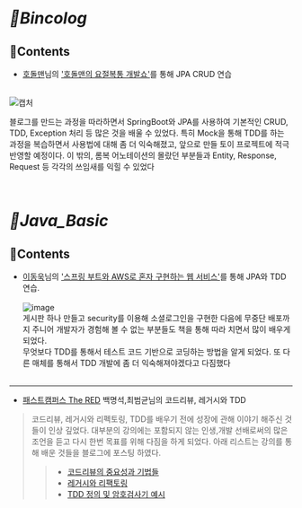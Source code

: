 # _📙Bincolog_
## 📝Contents
* [호돌맨](https://hodolman.com/)님의 ['호돌맨의 요절복통 개발쇼'](https://www.inflearn.com/course/%ED%98%B8%EB%8F%8C%EB%A7%A8-%EC%9A%94%EC%A0%88%EB%B3%B5%ED%86%B5-%EA%B0%9C%EB%B0%9C%EC%87%BC/dashboard)를 통해 JPA CRUD 연습 <br><br>

![캡처](https://user-images.githubusercontent.com/77534863/179460311-22a67731-2601-4bab-a898-e282a9dc98e0.PNG)

블로그를 만드는 과정을 따라하면서 SpringBoot와 JPA를 사용하여 기본적인 CRUD, TDD, Exception 처리 등 많은 것을 배울 수 있었다.
특히 Mock을 통해 TDD를 하는 과정을 복습하면서 사용법에 대해 좀 더 익숙해졌고, 앞으로 만들 토이 프로젝트에 적극 반영할 예정이다.
이 밖의, 롬복 어노테이션의 몰랐던 부분들과 Entity, Response, Request 등 각각의 쓰임새를 익힐 수 있었다


<br/>

# _💪Java_Basic_

## 📝Contents
* [이동욱](https://jojoldu.tistory.com/)님의 ['스프링 부트와 AWS로 혼자 구현하는 웹 서비스'](http://www.yes24.com/Product/Goods/83849117)를 통해 JPA와 TDD 연습.<br><br>
![image](https://user-images.githubusercontent.com/77534863/169013792-2c20dbf6-20d6-4788-b3fa-2bdaa38154f0.png)<br>
게시판 하나 만들고 security를 이용해 소셜로그인을 구현한 다음에 무중단 배포까지 주니어 개발자가 경험해 볼 수 없는 부분들도 책을 통해 따라 치면서 많이 배우게 되었다.<br>
무엇보다 TDD를 통해서 테스트 코드 기반으로 코딩하는 방법을 알게 되었다. 또 다른 매체를 통해서 TDD 개발에 좀 더 익숙해져야겠다고 다짐했다<br><br>

***

* [패스트캠퍼스 The RED](https://fastcampus.app/course-detail/204897) 백명석,최범균님의 코드리뷰, 레거시와 TDD <br>
> 코드리뷰, 레거시와 리펙토링, TDD를 배우기 전에 성장에 관해 이야기 해주신 것들이 인상 깊었다. 대부분의 강의에는 포함되지 않는 인생,개발 선배로써의 많은 조언을 듣고 다시 한번 목표를 위해 다짐을 하게 되었다. 아래 리스트는 강의를 통해 배운 것들을 블로그에 포스팅 하였다. 
> > * [코드리뷰의 중요성과 기법들](https://binco.tistory.com/entry/%EC%BD%94%EB%93%9C%EB%A6%AC%EB%B7%B0-%EC%A3%BC%EB%AA%A9%EC%A0%81)
> > * [레거시와 리팩토링](https://binco.tistory.com/entry/%EB%A0%88%EA%B1%B0%EC%8B%9C%EC%99%80-%EB%A6%AC%ED%8C%A9%ED%86%A0%EB%A7%81)
> > * [TDD 정의 및 암호검사기 예시](https://binco.tistory.com/entry/TDD%EC%A0%95%EC%9D%98-%EC%95%94%ED%98%B8%EA%B2%80%EC%82%AC%EA%B8%B0)


